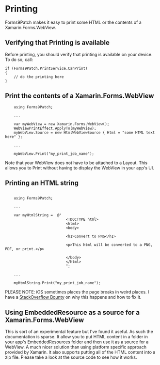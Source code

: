 # Printing

Forms9Patch makes it easy to print some HTML or the contents of a Xamarin.Forms.WebView.

## Verifying that Printing is available

Before printing, you should verify that printing is available on your device.  To do so, call:

```c-sharp
if (Forms9Patch.PrintService.CanPrint)
{
    // do the printing here
}
```

## Print the contents of a Xamarin.Forms.WebView



```c-sharp
    using Forms9Patch;

    ...

    var myWebView = new Xamarin.Forms.WebView();
    WebViewPrintEffect.ApplyTo(myWebView);
    myWebView.Source = new HtmlWebViewSource { Html = "some HTML text here" };

    ...

    myWebView.Print("my_print_job_name");
```

Note that your WebView does not have to be attached to a Layout.  This allows you to Print without having to display the WebView in your app's UI.



## Printing an HTML string



```c-sharp

    using Forms9Patch;

    ...

    var myHtmlString =  @"
                            <!DOCTYPE html>
                            <html>
                            <body>

                            <h1>Convert to PNG</h1>

                            <p>This html will be converted to a PNG, PDF, or print.</p>

                            </body>
                            </html>
                            ";

    ...

    myHtmlString.Print("my_print_job_name");    
```

PLEASE NOTE: iOS sometimes places the page breaks in weird places.  I have a [StackOverflow Bounty](https://stackoverflow.com/questions/59273274/uiprintinteractioncontroller-breaking-single-page-into-multiple-pages-when-it-sh) on why this happens and how to fix it.

## Using EmbeddedResource as a source for a Xamarin.Forms.WebView

This is sort of an experimental feature but I've found it useful.  As such the documentation is sparse.  It allow you to put HTML content in a folder in your app's EmbeddedResources folder and then use it as a source for a WebView.   A much nicer solution than using platform specific approach provided by Xamarin.  It also supports putting all of the HTML content into a zip file.  Please take a look at the source code to see how it works.